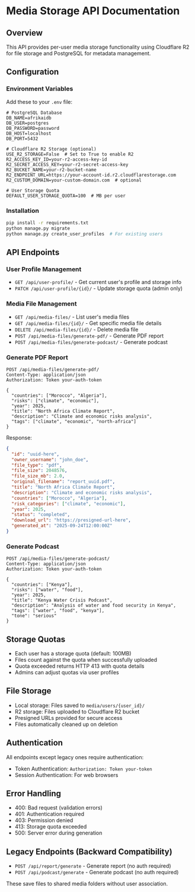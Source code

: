 # Media Storage API Documentation

## Overview
This API provides per-user media storage functionality using Cloudflare R2 for file storage and PostgreSQL for metadata management.

## Configuration

### Environment Variables
Add these to your `.env` file:

```env
# PostgreSQL Database
DB_NAME=afrikaidb
DB_USER=postgres
DB_PASSWORD=password
DB_HOST=localhost
DB_PORT=5432

# Cloudflare R2 Storage (optional)
USE_R2_STORAGE=False  # Set to True to enable R2
R2_ACCESS_KEY_ID=your-r2-access-key-id
R2_SECRET_ACCESS_KEY=your-r2-secret-access-key
R2_BUCKET_NAME=your-r2-bucket-name
R2_ENDPOINT_URL=https://your-account-id.r2.cloudflarestorage.com
R2_CUSTOM_DOMAIN=your-custom-domain.com  # optional

# User Storage Quota
DEFAULT_USER_STORAGE_QUOTA=100  # MB per user
```

### Installation
```bash
pip install -r requirements.txt
python manage.py migrate
python manage.py create_user_profiles  # For existing users
```

## API Endpoints

### User Profile Management
- `GET /api/user-profile/` - Get current user's profile and storage info
- `PATCH /api/user-profile/{id}/` - Update storage quota (admin only)

### Media File Management
- `GET /api/media-files/` - List user's media files
- `GET /api/media-files/{id}/` - Get specific media file details
- `DELETE /api/media-files/{id}/` - Delete media file
- `POST /api/media-files/generate-pdf/` - Generate PDF report
- `POST /api/media-files/generate-podcast/` - Generate podcast

### Generate PDF Report
```http
POST /api/media-files/generate-pdf/
Content-Type: application/json
Authorization: Token your-auth-token

{
  "countries": ["Morocco", "Algeria"],
  "risks": ["climate", "economic"],
  "year": 2025,
  "title": "North Africa Climate Report",
  "description": "Climate and economic risks analysis",
  "tags": ["climate", "economic", "north-africa"]
}
```

Response:
```json
{
  "id": "uuid-here",
  "owner_username": "john_doe",
  "file_type": "pdf",
  "file_size": 2048576,
  "file_size_mb": 2.0,
  "original_filename": "report_uuid.pdf",
  "title": "North Africa Climate Report",
  "description": "Climate and economic risks analysis",
  "countries": ["Morocco", "Algeria"],
  "risk_categories": ["climate", "economic"],
  "year": 2025,
  "status": "completed",
  "download_url": "https://presigned-url-here",
  "generated_at": "2025-09-24T12:00:00Z"
}
```

### Generate Podcast
```http
POST /api/media-files/generate-podcast/
Content-Type: application/json
Authorization: Token your-auth-token

{
  "countries": ["Kenya"],
  "risks": ["water", "food"],
  "year": 2025,
  "title": "Kenya Water Crisis Podcast",
  "description": "Analysis of water and food security in Kenya",
  "tags": ["water", "food", "kenya"],
  "tone": "serious"
}
```

## Storage Quotas
- Each user has a storage quota (default: 100MB)
- Files count against the quota when successfully uploaded
- Quota exceeded returns HTTP 413 with quota details
- Admins can adjust quotas via user profiles

## File Storage
- Local storage: Files saved to `media/users/{user_id}/`
- R2 storage: Files uploaded to Cloudflare R2 bucket
- Presigned URLs provided for secure access
- Files automatically cleaned up on deletion

## Authentication
All endpoints except legacy ones require authentication:
- Token Authentication: `Authorization: Token your-token`
- Session Authentication: For web browsers

## Error Handling
- 400: Bad request (validation errors)
- 401: Authentication required
- 403: Permission denied
- 413: Storage quota exceeded
- 500: Server error during generation

## Legacy Endpoints (Backward Compatibility)
- `POST /api/report/generate` - Generate report (no auth required)
- `POST /api/podcast/generate` - Generate podcast (no auth required)

These save files to shared media folders without user association.